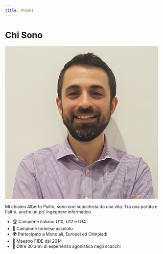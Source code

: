 ```yaml
---
title: WhoamI
---
```


# Chi Sono

<div class="grid grid-cols-2 items-center gap-8">
  <div class="flex justify-center">
    <img src="../images/profile-pic.jpg" alt="Profile Picture" class="w-48 h-48 object-cover rounded-lg shadow-lg border-4 border-gray-300" />
  </div>
  <div>
    <p class="text-lg">Mi chiamo Alberto Pulito, sono uno scacchista da una vita. Tra una partita e l'altra, anche un po' ingegnere informatico.</p>
    <ul class="mt-4 text-base space-y-2">
      <li>🏆 Campione italiano U10, U12 e U14</li>
      <li>🏅 Campione torinese assoluto</li>
      <li>🌍 Partecipato a Mondiali, Europei ed Olimpiadi</li>
      <li>🏅 Maestro FIDE dal 2014</li>
      <li>🔗 Oltre 30 anni di esperienza agonistica negli scacchi</li>
    </ul>
  </div>
</div>

<!-- Links on the left -->
<div class="absolute bottom-6 left-6 text-xl">
  <a href="https://github.com/apulito/slidev-chess-creativity" target="_blank" class="slidev-icon-btn">
    <carbon:logo-github />
  </a>
  <a href="https://albertopulito.com" target="_blank" class="slidev-icon-btn">
    <carbon:earth />
  </a>
</div>

<!-- navigation on the right -->
<div @click="$slidev.nav.next" class="absolute bottom-6 right-6 text-xl py-1" hover:bg="white op-10">
  <carbon:arrow-right />
</div>